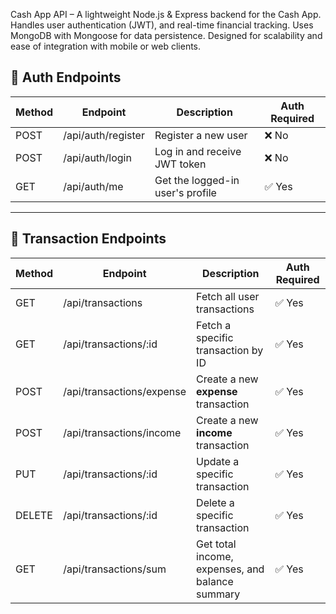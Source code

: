 Cash App API – A lightweight Node.js & Express backend for the Cash App. Handles user authentication (JWT), and real-time financial tracking. Uses MongoDB with Mongoose for data persistence. Designed for scalability and ease of integration with mobile or web clients.

## 🧾 Auth Endpoints

| Method | Endpoint             | Description                          | Auth Required |
|--------|----------------------|--------------------------------------|----------------|
| POST   | /api/auth/register   | Register a new user                  | ❌ No          |
| POST   | /api/auth/login      | Log in and receive JWT token         | ❌ No          |
| GET    | /api/auth/me         | Get the logged-in user's profile     | ✅ Yes         |

---

## 💸 Transaction Endpoints

| Method | Endpoint                         | Description                                     | Auth Required |
|--------|----------------------------------|-------------------------------------------------|----------------|
| GET    | /api/transactions                | Fetch all user transactions                     | ✅ Yes         |
| GET    | /api/transactions/:id            | Fetch a specific transaction by ID              | ✅ Yes         |
| POST   | /api/transactions/expense        | Create a new **expense** transaction            | ✅ Yes         |
| POST   | /api/transactions/income         | Create a new **income** transaction             | ✅ Yes         |
| PUT    | /api/transactions/:id            | Update a specific transaction                   | ✅ Yes         |
| DELETE | /api/transactions/:id            | Delete a specific transaction                   | ✅ Yes         |
| GET    | /api/transactions/sum            | Get total income, expenses, and balance summary | ✅ Yes         |
